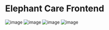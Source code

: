 # Elephant Care Frontend

![image](https://github.com/user-attachments/assets/38ec64b5-db97-495d-918c-e1e27b8a08cf)
![image](https://github.com/user-attachments/assets/468d5411-add4-4025-9e63-d990c821d507)
![image](https://github.com/user-attachments/assets/8c591dea-0327-4a49-be93-2e18a2dd8b67)
![image](https://github.com/user-attachments/assets/df6faf80-9d56-4cf7-b67d-7e20709d7b30)





